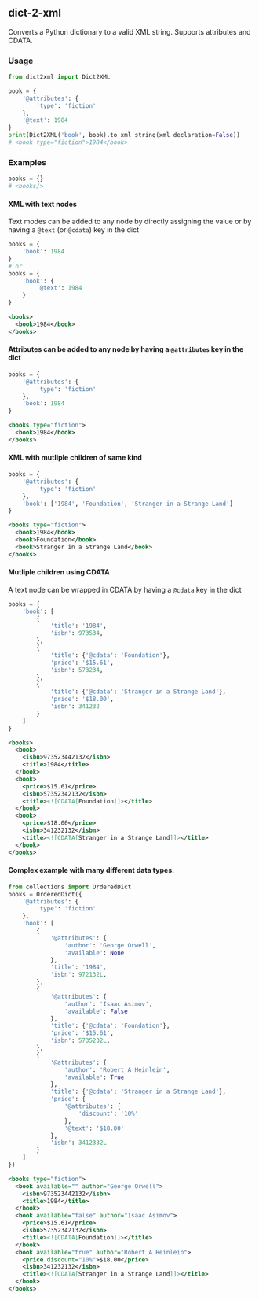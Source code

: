 ## dict-2-xml
Converts a Python dictionary to a valid XML string. Supports attributes and CDATA.

### Usage
```python
from dict2xml import Dict2XML

book = {
    '@attributes': {
        'type': 'fiction'
    },
    '@text': 1984
}
print(Dict2XML('book', book).to_xml_string(xml_declaration=False))
# <book type="fiction">1984</book>
```

### Examples

```python
books = {}
# <books/>
```
#### XML with text nodes
Text modes can be added to any node by directly assigning the value or by having a `@text` (or `@cdata`) key in the dict
```python
books = {
    'book': 1984
}
# or 
books = {
    'book': {
        '@text': 1984
    }
}
```
```xml
<books>
  <book>1984</book>
</books>
```
#### Attributes can be added to any node by having a `@attributes` key in the dict
```python
books = {
    '@attributes': {
        'type': 'fiction'
    },
    'book': 1984
}
```
```xml
<books type="fiction">
  <book>1984</book>
</books>
```
#### XML with mutliple children of same kind
```python
books = {
    '@attributes': {
        'type': 'fiction'
    },
    'book': ['1984', 'Foundation', 'Stranger in a Strange Land']
}
```
```xml
<books type="fiction">
  <book>1984</book>
  <book>Foundation</book>
  <book>Stranger in a Strange Land</book>
</books>
```
#### Mutliple children using CDATA
A text node can be wrapped in CDATA by having a `@cdata` key in the dict
```python
books = {
    'book': [
        {
            'title': '1984',
            'isbn': 973534,
        },
        {
            'title': {'@cdata': 'Foundation'},
            'price': '$15.61',
            'isbn': 573234,
        },
        {
            'title': {'@cdata': 'Stranger in a Strange Land'},
            'price': '$18.00',
            'isbn': 341232
        }
    ]
}
```
```xml
<books>
  <book>
    <isbn>973523442132</isbn>
    <title>1984</title>
  </book>
  <book>
    <price>$15.61</price>
    <isbn>57352342132</isbn>
    <title><![CDATA[Foundation]]></title>
  </book>
  <book>
    <price>$18.00</price>
    <isbn>341232132</isbn>
    <title><![CDATA[Stranger in a Strange Land]]></title>
  </book>
</books>
```
#### Complex example with many different data types. 
```python
from collections import OrderedDict
books = OrderedDict({
    '@attributes': {
        'type': 'fiction'
    },
    'book': [
        {
            '@attributes': {
                'author': 'George Orwell',
                'available': None
            },
            'title': '1984',
            'isbn': 972132L,
        },
        {
            '@attributes': {
                'author': 'Isaac Asimov',
                'available': False
            },
            'title': {'@cdata': 'Foundation'},
            'price': '$15.61',
            'isbn': 5735232L,
        },
        {
            '@attributes': {
                'author': 'Robert A Heinlein',
                'available': True
            },
            'title': {'@cdata': 'Stranger in a Strange Land'},
            'price': {
                '@attributes': {
                    'discount': '10%'
                },
                '@text': '$18.00'
            },
            'isbn': 3412332L
        }
    ]
})
```
```xml
<books type="fiction">
  <book available="" author="George Orwell">
    <isbn>973523442132</isbn>
    <title>1984</title>
  </book>
  <book available="false" author="Isaac Asimov">
    <price>$15.61</price>
    <isbn>57352342132</isbn>
    <title><![CDATA[Foundation]]></title>
  </book>
  <book available="true" author="Robert A Heinlein">
    <price discount="10%">$18.00</price>
    <isbn>341232132</isbn>
    <title><![CDATA[Stranger in a Strange Land]]></title>
  </book>
</books>
```
